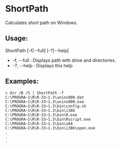 # ShortPath
Calculates short path on Windows.

## Usage:
ShortPath [-f|--full] [-?|--help]
* -f, --full : Displays path with drive and directories.
* -?, --help : Displays this help

## Examples:
```
> dir /B /S | ShortPath -f
C:\PROGRA~1\R\R-33~1.3\unins000.dat
C:\PROGRA~1\R\R-33~1.3\unins000.exe
C:\PROGRA~1\R\R-33~1.3\bin\config.sh
C:\PROGRA~1\R\R-33~1.3\bin\i386
C:\PROGRA~1\R\R-33~1.3\bin\R.exe
C:\PROGRA~1\R\R-33~1.3\bin\Rscript.exe
C:\PROGRA~1\R\R-33~1.3\bin\x64
C:\PROGRA~1\R\R-33~1.3\bin\i386\open.exe
.
.
.
```
